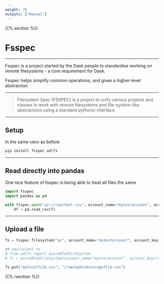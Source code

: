 ```yaml
---
weight: 70
outputs: ["Reveal"]
---
```


{{% section %}}

# Fsspec

---

Fsspec is a project started by the Dask people to standardise working on remote filesystems - a core requirement for Dask.

Fsspec helps simplify common operations, and gives a higher-level abstraction

---

> Filesystem Spec (FSSPEC) is a project to unify various projects and classes to work with remote filesystems and file-system-like abstractions using a standard pythonic interface.

---

## Setup

In the same venv as before

```bash
pip install fsspec adlfs
```

---

## Read directly into pandas

One nice feature of fsspec is being able to treat all files the same

```python
import fsspec
import pandas as pd

with fsspec.open("az://raw/test.csv", account_name="mytestaccount", account_key="mytoken") as f:
    df = pd.read_csv(f)

```

---

## Upload a file

```python
fs = fsspec.filesystem("az", account_name="mytestaccount", account_key="mytoken")

## equivalent to
# from adlfs import AzureBlobFileSystem
# fs = AzureBlobFileSystem(account_name="mytestaccount", account_key="mytoken")

fs.put("mylocalfile.csv", "/raw/myblobstoragefile.csv")
```


{{% /section %}}